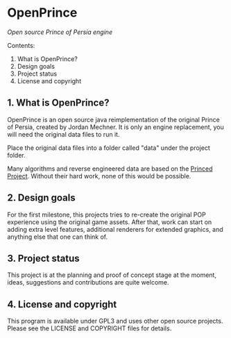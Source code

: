 # OpenPrince
*Open source Prince of Persia engine*

Contents:

1. What is OpenPrince?
2. Design goals
3. Project status
4. License and copyright

## 1. What is OpenPrince?

OpenPrince is an open source java reimplementation of the original Prince of Persia, created by Jordan Mechner. It is only an engine replacement, you will need the original data files to run it.

Place the original data files into a folder called "data" under the project folder.

Many algorithms and reverse engineered data are based on the [Princed Project](http://www.princed.org/). Without their hard work, none of this would be possible.

## 2. Design goals

For the first milestone, this projects tries to re-create the original POP experience using the original game assets. After that, work can start on adding extra level features, additional renderers for extended graphics, and anything else that one can think of.

## 3. Project status

This project is at the planning and proof of concept stage at the moment, ideas, suggestions and contributions are quite welcome.

## 4. License and copyright

This program is available under GPL3 and uses other open source projects. Please see the LICENSE and COPYRIGHT files for details.
